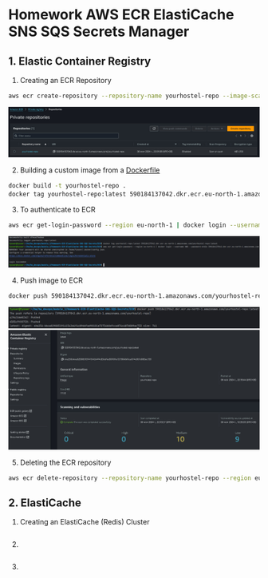 # Homework AWS ECR ElastiCache SNS SQS Secrets Manager

## 1. Elastic Container Registry
1) Creating an ECR Repository
```bash
aws ecr create-repository --repository-name yourhostel-repo --image-scanning-configuration scanOnPush=true --region eu-north-1
```

![ECR (1).jpg](screenshots%2FECR%20%281%29.jpg)

2) Building a custom image from a [Dockerfile](https://github.com/yourhostel/hw_devops/blob/main/module_3/Homework-ECR-ElastiCache-SNS-SQS-Secrets/ECR/Dockerfile)
```bash
docker build -t yourhostel-repo .
docker tag yourhostel-repo:latest 590184137042.dkr.ecr.eu-north-1.amazonaws.com/yourhostel-repo:latest
```

3) To authenticate to ECR
```bash
aws ecr get-login-password --region eu-north-1 | docker login --username AWS --password-stdin 590184137042.dkr.ecr.eu-north-1.amazonaws.com
```

![ECR (2).jpg](screenshots%2FECR%20%282%29.jpg)

4) Push image to ECR
```bash
docker push 590184137042.dkr.ecr.eu-north-1.amazonaws.com/yourhostel-repo:latest
```

![ECR (3).jpg](screenshots%2FECR%20%283%29.jpg)
![ECR (4).jpg](screenshots%2FECR%20%284%29.jpg)

5) Deleting the ECR repository
```bash
aws ecr delete-repository --repository-name yourhostel-repo --region eu-north-1 --force
```

## 2. ElastiCache
1) Creating an ElastiCache (Redis) Cluster
```bash

```

2) 
```bash

```

3) 
```bash

```